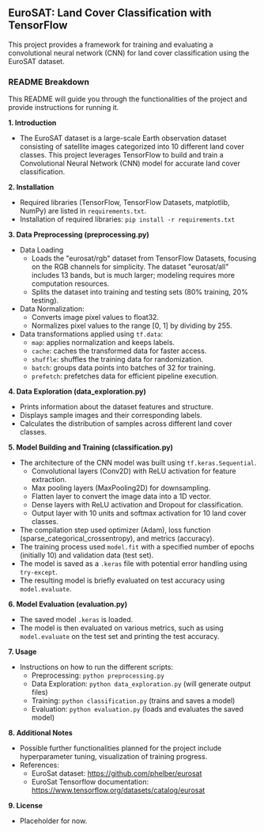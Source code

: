## EuroSAT: Land Cover Classification with TensorFlow

This project provides a framework for training and evaluating a convolutional neural network (CNN) for land cover classification using the EuroSAT dataset. 

### README Breakdown

This README will guide you through the functionalities of the project and provide instructions for running it.

**1. Introduction**

* The EuroSAT dataset is a large-scale Earth observation dataset consisting of satellite images categorized into 10 different land cover classes. This project leverages TensorFlow to build and train a Convolutional Neural Network (CNN) model for accurate land cover classification.

**2. Installation**

* Required libraries (TensorFlow, TensorFlow Datasets, matplotlib, NumPy) are listed in `requirements.txt`.
* Installation of required libraries: `pip install -r requirements.txt`

**3. Data Preprocessing (preprocessing.py)**

* Data Loading
    * Loads the "eurosat/rgb" dataset from TensorFlow Datasets, focusing on the RGB channels for simplicity. The dataset "eurosat/all" includes 13 bands, but is much larger; modeling requires more computation resources.
    * Splits the dataset into training and testing sets (80% training, 20% testing).
* Data Normalization:
    * Converts image pixel values to float32.
    * Normalizes pixel values to the range [0, 1] by dividing by 255.
* Data transformations applied using `tf.data`:
    * `map`: applies normalization and keeps labels.
    * `cache`: caches the transformed data for faster access.
    * `shuffle`: shuffles the training data for randomization.
    * `batch`: groups data points into batches of 32 for training.
    * `prefetch`: prefetches data for efficient pipeline execution.

**4. Data Exploration (data_exploration.py)**

* Prints information about the dataset features and structure.
* Displays sample images and their corresponding labels.
* Calculates the distribution of samples across different land cover classes.

**5. Model Building and Training (classification.py)**

* The architecture of the CNN model was built using `tf.keras.Sequential`.
    * Convolutional layers (Conv2D) with ReLU activation for feature extraction.
    * Max pooling layers (MaxPooling2D) for downsampling.
    * Flatten layer to convert the image data into a 1D vector.
    * Dense layers with ReLU activation and Dropout for classification.
    * Output layer with 10 units and softmax activation for 10 land cover classes.
* The compilation step used optimizer (Adam), loss function (sparse_categorical_crossentropy), and metrics (accuracy).
* The training process used `model.fit` with a specified number of epochs (initially 10) and validation data (test set).
* The model is saved as a `.keras` file with potential error handling using `try-except`.
* The resulting model is briefly evaluated on test accuracy using `model.evaluate`.

**6. Model Evaluation (evaluation.py)**

* The saved model `.keras` is loaded.
* The model is then evaluated on various metrics, such as using `model.evaluate` on the test set and printing the test accuracy.

**7. Usage**

* Instructions on how to run the different scripts:
    * Preprocessing: `python preprocessing.py`
    * Data Exploration: `python data_exploration.py` (will generate output files)
    * Training: `python classification.py` (trains and saves a model)
    * Evaluation: `python evaluation.py` (loads and evaluates the saved model)

**8. Additional Notes**

* Possible further functionalities planned for the project include hyperparameter tuning, visualization of training progress.
* References:
    * EuroSat dataset: https://github.com/phelber/eurosat
    * EuroSat Tensorflow documentation: https://www.tensorflow.org/datasets/catalog/eurosat 

**9. License**

* Placeholder for now.